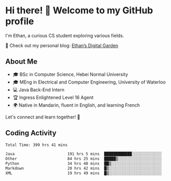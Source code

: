 # Hi there! 👋 Welcome to my GitHub profile  

I'm Ethan, a curious CS student exploring various fields.  

📌 Check out my personal blog: [Ethan’s Digital Garden](https://fortii2.github.io/)  

## About Me  
- 🎓 BSc in Computer Science, Hebei Normal University
- 🎓 MEng in Electrical and Computer Engineering, University of Waterloo
- 💻 Java Back-End Intern
- 🏆 Ingress Enlightened Level 16 Agent  
- 🌍 Native in Mandarin, fluent in English, and learning French  

Let's connect and learn together! 🚀  

## Coding Activity
<!--START_SECTION:waka-->

```txt
Total Time: 399 hrs 41 mins

Java                       191 hrs 5 mins  ████████████░░░░░░░░░░░░░   47.81 %
Other                      84 hrs 25 mins  █████▒░░░░░░░░░░░░░░░░░░░   21.12 %
Python                     34 hrs 40 mins  ██▒░░░░░░░░░░░░░░░░░░░░░░   08.67 %
Markdown                   20 hrs 42 mins  █▒░░░░░░░░░░░░░░░░░░░░░░░   05.18 %
XML                        19 hrs 49 mins  █▒░░░░░░░░░░░░░░░░░░░░░░░   04.96 %
```

<!--END_SECTION:waka-->
